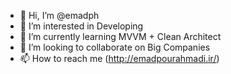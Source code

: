 - 👋 Hi, I’m @emadph
- 👀 I’m interested in Developing 
- 🌱 I’m currently learning MVVM + Clean Architect
- 💞️ I’m looking to collaborate on Big Companies
- 📫 How to reach me (http://emadpourahmadi.ir/)

<!---
emadph/emadph is a ✨ special ✨ repository because its `README.md` (this file) appears on your GitHub profile.
You can click the Preview link to take a look at your changes.
--->

